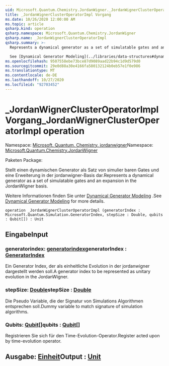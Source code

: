 ```yaml
---
uid: Microsoft.Quantum.Chemistry.JordanWigner._JordanWignerClusterOperatorImpl
title: _JordanWignerClusterOperatorImpl Vorgang
ms.date: 10/26/2020 12:00:00 AM
ms.topic: article
qsharp.kind: operation
qsharp.namespace: Microsoft.Quantum.Chemistry.JordanWigner
qsharp.name: _JordanWignerClusterOperatorImpl
qsharp.summary: >-
  Represents a dynamical generator as a set of simulatable gates and an expansion in the JordanWigner basis.

  See [Dynamical Generator Modeling](../libraries/data-structures#dynamical-generator-modeling) for more details.
ms.openlocfilehash: 9507558ebe73bce87d9089aad22b94c1d9d579d0
ms.sourcegitcommit: 29e0d88a30e4166fa580132124b0eb57e1f0e986
ms.translationtype: MT
ms.contentlocale: de-DE
ms.lasthandoff: 10/27/2020
ms.locfileid: "92703452"
---
```

# <a name="_jordanwignerclusteroperatorimpl-operation"></a><span data-ttu-id="d57db-102">_JordanWignerClusterOperatorImpl Vorgang</span><span class="sxs-lookup"><span data-stu-id="d57db-102">_JordanWignerClusterOperatorImpl operation</span></span>

<span data-ttu-id="d57db-103">Namespace: [Microsoft. Quantum. Chemistry. jordanwigner](xref:Microsoft.Quantum.Chemistry.JordanWigner)</span><span class="sxs-lookup"><span data-stu-id="d57db-103">Namespace: [Microsoft.Quantum.Chemistry.JordanWigner](xref:Microsoft.Quantum.Chemistry.JordanWigner)</span></span>

<span data-ttu-id="d57db-104">Paketen [](https://nuget.org/packages/)</span><span class="sxs-lookup"><span data-stu-id="d57db-104">Package: [](https://nuget.org/packages/)</span></span>


<span data-ttu-id="d57db-105">Stellt einen dynamischen Generator als Satz von simulier baren Gates und eine Erweiterung in der jordanwigner-Basis dar.</span><span class="sxs-lookup"><span data-stu-id="d57db-105">Represents a dynamical generator as a set of simulatable gates and an expansion in the JordanWigner basis.</span></span>

<span data-ttu-id="d57db-106">Weitere Informationen finden Sie unter [Dynamical Generator Modeling](../libraries/data-structures#dynamical-generator-modeling) .</span><span class="sxs-lookup"><span data-stu-id="d57db-106">See [Dynamical Generator Modeling](../libraries/data-structures#dynamical-generator-modeling) for more details.</span></span>

```qsharp
operation _JordanWignerClusterOperatorImpl (generatorIndex : Microsoft.Quantum.Simulation.GeneratorIndex, stepSize : Double, qubits : Qubit[]) : Unit
```


## <a name="input"></a><span data-ttu-id="d57db-107">Eingabe</span><span class="sxs-lookup"><span data-stu-id="d57db-107">Input</span></span>

### <a name="generatorindex--generatorindex"></a><span data-ttu-id="d57db-108">generatorindex: [generatorindex](xref:Microsoft.Quantum.Simulation.GeneratorIndex)</span><span class="sxs-lookup"><span data-stu-id="d57db-108">generatorIndex : [GeneratorIndex](xref:Microsoft.Quantum.Simulation.GeneratorIndex)</span></span>

<span data-ttu-id="d57db-109">Ein Generator Index, der als einheitliche Evolution in der jordanwigner dargestellt werden soll.</span><span class="sxs-lookup"><span data-stu-id="d57db-109">A generator index to be represented as unitary evolution in the JordanWigner.</span></span>


### <a name="stepsize--double"></a><span data-ttu-id="d57db-110">stepSize: [Double](xref:microsoft.quantum.lang-ref.double)</span><span class="sxs-lookup"><span data-stu-id="d57db-110">stepSize : [Double](xref:microsoft.quantum.lang-ref.double)</span></span>

<span data-ttu-id="d57db-111">Die Pseudo Variable, die der Signatur von Simulations Algorithmen entsprechen soll.</span><span class="sxs-lookup"><span data-stu-id="d57db-111">Dummy variable to match signature of simulation algorithms.</span></span>


### <a name="qubits--qubit"></a><span data-ttu-id="d57db-112">Qubits: [Qubit](xref:microsoft.quantum.lang-ref.qubit)[]</span><span class="sxs-lookup"><span data-stu-id="d57db-112">qubits : [Qubit](xref:microsoft.quantum.lang-ref.qubit)[]</span></span>

<span data-ttu-id="d57db-113">Registrieren Sie sich für den Time-Evolution-Operator.</span><span class="sxs-lookup"><span data-stu-id="d57db-113">Register acted upon by time-evolution operator.</span></span>



## <a name="output--unit"></a><span data-ttu-id="d57db-114">Ausgabe: [Einheit](xref:microsoft.quantum.lang-ref.unit)</span><span class="sxs-lookup"><span data-stu-id="d57db-114">Output : [Unit](xref:microsoft.quantum.lang-ref.unit)</span></span>

